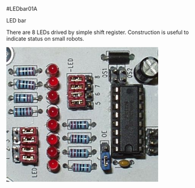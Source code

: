 <!--- PrjInfo ---> <!--- Please remove this line after manually editing --->
<!--- 00a56be08b96043df9e37d6aff7b6990 --->
<!--- Created:20170112-18:22: ---> 
<!--- Author:Mlab: ---> 
<!--- AuthorEmail:mlab@mlab.cz: ---> 
<!--- Tags:imported: ---> 
<!--- Ust:None: ---> 
<!--- Name:LEDbar01A: --->
#LEDbar01A 
<!--- LongName --->
LED bar
<!--- ELongName ---> 

<!--- Lead --->
There are 8 LEDs drived by simple shift register. Construction is useful to indicate status on small robots.
<!--- ELead ---> 

![LeadImg](LEDbar_Small.jpg) 


​
​
<!--- Description --->
<!--- EDescription --->
<!--- Content --->
<!--- EContent --->
            